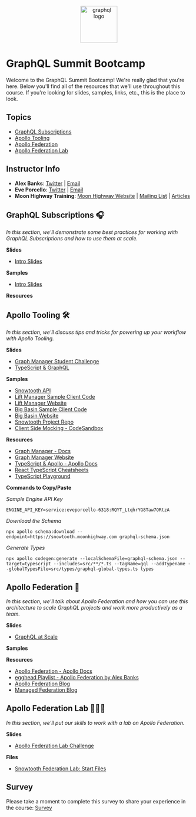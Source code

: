 <p align="center">
<img src="https://upload.wikimedia.org/wikipedia/commons/thumb/1/17/GraphQL_Logo.svg/512px-GraphQL_Logo.svg.png" width="100" alt="graphql logo"/>
</p>

# GraphQL Summit Bootcamp

Welcome to the GraphQL Summit Bootcamp! We're really glad that you're here. Below you'll find all of the resources that we'll use throughout this course. If you're looking for slides, samples, links, etc., this is the place to look.

## Topics

- [GraphQL Subscriptions](https://github.com/graphqlworkshop/summit-bootcamp#graphql-subscriptions-)
- [Apollo Tooling](https://github.com/graphqlworkshop/summit-bootcamp#apollo-tooling-)
- [Apollo Federation](https://github.com/graphqlworkshop/summit-bootcamp#apollo-federation-)
- [Apollo Federation Lab](https://github.com/graphqlworkshop/summit-bootcamp#apollo-federation-lab-)

## Instructor Info

- **Alex Banks**: [Twitter](https://twitter.com/moontahoe) | [Email](mailto:alex@moonhighway.com)
- **Eve Porcello**: [Twitter](https://twitter.com/eveporcello) | [Email](mailto:eve@moonhighway.com)
- **Moon Highway Training**: [Moon Highway Website](https://www.moonhighway.com) | [Mailing List](http://bit.ly/moonhighway) | [Articles](https://www.moonhighway.com/articles)

## GraphQL Subscriptions 🎧

_In this section, we'll demonstrate some best practices for working with GraphQL Subscriptions and how to use them at scale._

**Slides**

- [Intro Slides](https://slides.com/moonhighway/summit-bootcamp)

**Samples**

- [Intro Slides](https://slides.com/moonhighway/summit-bootcamp)

**Resources**

## Apollo Tooling 🛠

_In this section, we'll discuss tips and tricks for powering up your workflow with Apollo Tooling._

**Slides**

- [Graph Manager Student Challenge](https://slides.com/moonhighway/graph-manager/)
- [TypeScript & GraphQL](https://slides.com/moonhighway/typescript-graphql)

**Samples**

- [Snowtooth API](https://snowtooth.moonhighway.com)
- [Lift Manager Sample Client Code](https://github.com/eveporcello/lift-manager/blob/master/src/index.js)
- [Lift Manager Website](https://lift-manager.netlify.com)
- [Big Basin Sample Client Code](https://github.com/eveporcello/big-basin/blob/master/src/index.js)
- [Big Basin Website](https://big-basin.netlify.com)
- [Snowtooth Project Repo](https://github.com/moonhighway/snowtooth)
- [Client Side Mocking - CodeSandbox](https://codesandbox.io/s/client-mocking-epqmp)

**Resources**

- [Graph Manager - Docs](https://www.apollographql.com/docs/graph-manager/)
- [Graph Manager Website](https://engine.apollographql.com)
- [TypeScript & Apollo - Apollo Docs](https://www.apollographql.com/docs/react/development-testing/static-typing/)
- [React TypeScript Cheatsheets](https://github.com/typescript-cheatsheets/react-typescript-cheatsheet)
- [TypeScript Playground](https://www.typescriptlang.org/play/index.html)

**Commands to Copy/Paste**

_Sample Engine API Key_

`ENGINE_API_KEY=service:eveporcello-6318:RQYT_LtqhrYG8Taw7ORtzA`

_Download the Schema_

`npx apollo schema:download --endpoint=https://snowtooth.moonhighway.com graphql-schema.json`

_Generate Types_

`npx apollo codegen:generate --localSchemaFile=graphql-schema.json --target=typescript --includes=src/**/*.ts --tagName=gql --addTypename --globalTypesFile=src/types/graphql-global-types.ts types`

## Apollo Federation 🚀

_In this section, we'll talk about Apollo Federation and how you can use this architecture to scale GraphQL projects and work more productively as a team._

**Slides**

- [GraphQL at Scale](https://slides.com/moonhighway/scale-cube/)

**Samples**

**Resources**

- [Apollo Federation - Apollo Docs](https://www.apollographql.com/docs/apollo-server/federation/introduction/)
- [egghead Playlist - Apollo Federation by Alex Banks](https://egghead.io/playlists/getting-started-with-apollo-federation-60ad0165)
- [Apollo Federation Blog](https://blog.apollographql.com/apollo-federation-f260cf525d21)
- [Managed Federation Blog](https://blog.apollographql.com/announcing-managed-federation-265c9f0bc88e)

## Apollo Federation Lab 👩🏻‍🔬

_In this section, we'll put our skills to work with a lab on Apollo Federation._

**Slides**

- [Apollo Federation Lab Challenge](https://slides.com/moonhighway/federation-lab)

**Files**

- [Snowtooth Federation Lab: Start Files](https://github.com/graphqlworkshop/snowtooth-federation-lab)

## Survey

Please take a moment to complete this survey to share your experience in the course: [Survey](https://docs.google.com/forms/d/e/1FAIpQLSexotaIbdUJv_8UIuS2qOlUNU8k8QkWGH6owoX0PcQBhp9Duw/viewform?usp=sf_link)
